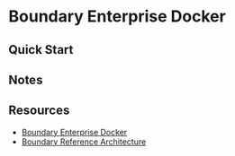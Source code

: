 # Boundary Enterprise Docker


## Quick Start



## Notes


## Resources
- [Boundary Enterprise Docker](https://hub.docker.com/r/hashicorp/boundary-enterprise)
- [Boundary Reference Architecture](https://github.com/hashicorp/boundary-reference-architecture/blob/main/deployment/docker/compose/boundary.hcl)